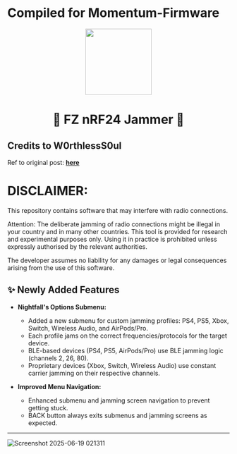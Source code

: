 <h1>Compiled for Momentum-Firmware</h1>
<div align="center">
  <img src="https://avatars.githubusercontent.com/u/176677387" width="150" height="auto" />
  <h1> 🌟 FZ nRF24 Jammer 🌟 </h1>
</div>

## Credits to W0rthlessS0ul
Ref to original post:  **[here](https://github.com/W0rthlessS0ul/FZ_nRF24_jammer)**

# DISCLAIMER:

This repository contains software that may interfere with radio connections.

Attention: The deliberate jamming of radio connections might be illegal in your country and in many other countries. This tool is provided for research and experimental purposes only. Using it in practice is prohibited unless expressly authorised by the relevant authorities.

The developer assumes no liability for any damages or legal consequences arising from the use of this software.

## ✨ Newly Added Features

- **Nightfall's Options Submenu:**
  - Added a new submenu for custom jamming profiles: PS4, PS5, Xbox, Switch, Wireless Audio, and AirPods/Pro.
  - Each profile jams on the correct frequencies/protocols for the target device.
  - BLE-based devices (PS4, PS5, AirPods/Pro) use BLE jamming logic (channels 2, 26, 80).
  - Proprietary devices (Xbox, Switch, Wireless Audio) use constant carrier jamming on their respective channels.

- **Improved Menu Navigation:**
  - Enhanced submenu and jamming screen navigation to prevent getting stuck.
  - BACK button always exits submenus and jamming screens as expected.

---
![Screenshot 2025-06-19 021311](https://github.com/user-attachments/assets/e08dde06-e35f-4ce2-85f6-1e9157ecde51)
